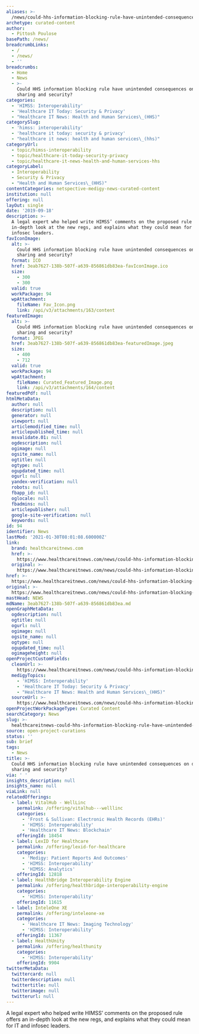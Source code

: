 ```yaml
---
aliases: >-
  /news/could-hhs-information-blocking-rule-have-unintended-consequences-on-data-sharing-and-security
archetype: curated-content
author:
  - Pittosh Poulose
basePath: /news/
breadcrumbLinks:
  - /
  - /news/
  - ''
breadcrumbs:
  - Home
  - News
  - >-
    Could HHS information blocking rule have unintended consequences on data
    sharing and security?
categories:
  - 'HIMSS: Interoperability'
  - 'Healthcare IT Today: Security & Privacy'
  - "Healthcare IT News: Health and Human Services\_(HHS)"
categorySlug:
  - 'himss: interoperability'
  - 'healthcare it today: security & privacy'
  - "healthcare it news: health and human services\_(hhs)"
categoryUrl:
  - topic/himss-interoperability
  - topic/healthcare-it-today-security-privacy
  - topic/healthcare-it-news-health-and-human-services-hhs
categoryLabel:
  - Interoperability
  - Security & Privacy
  - "Health and Human Services\_(HHS)"
contentCategories: netspective-medigy-news-curated-content
institution: null
offering: null
layOut: single
date: '2019-09-18'
description: >-
  A legal expert who helped write HIMSS’ comments on the proposed rule offers an
  in-depth look at the new regs, and explains what they could mean for IT and
  infosec leaders.
favIconImage:
  alt: >-
    Could HHS information blocking rule have unintended consequences on data
    sharing and security?
  format: ICO
  href: 3eab7627-138b-507f-a639-856861db83ea-favIconImage.ico
  size:
    - 300
    - 300
  valid: true
  workPackage: 94
  wpAttachment:
    fileName: Fav_Icon.png
    link: /api/v3/attachments/163/content
featuredImage:
  alt: >-
    Could HHS information blocking rule have unintended consequences on data
    sharing and security?
  format: JPEG
  href: 3eab7627-138b-507f-a639-856861db83ea-featuredImage.jpeg
  size:
    - 400
    - 712
  valid: true
  workPackage: 94
  wpAttachment:
    fileName: Curated_Featured_Image.png
    link: /api/v3/attachments/164/content
featuredPdf: null
htmlMetaData:
  author: null
  description: null
  generator: null
  viewport: null
  articlemodified_time: null
  articlepublished_time: null
  msvalidate.01: null
  ogdescription: null
  ogimage: null
  ogsite_name: null
  ogtitle: null
  ogtype: null
  ogupdated_time: null
  ogurl: null
  yandex-verification: null
  robots: null
  fbapp_id: null
  oglocale: null
  fbadmins: null
  articlepublisher: null
  google-site-verification: null
  keywords: null
id: 94
identifier: News
lastMod: '2021-01-30T08:01:08.600000Z'
link:
  brand: healthcareitnews.com
  href: >-
    https://www.healthcareitnews.com/news/could-hhs-information-blocking-rule-could-have-unintended-consequences-data-sharing-and
  original: >-
    https://www.healthcareitnews.com/news/could-hhs-information-blocking-rule-could-have-unintended-consequences-data-sharing-and
href: >-
  https://www.healthcareitnews.com/news/could-hhs-information-blocking-rule-could-have-unintended-consequences-data-sharing-and
original: >-
  https://www.healthcareitnews.com/news/could-hhs-information-blocking-rule-could-have-unintended-consequences-data-sharing-and
mastHead: NEWS
mdName: 3eab7627-138b-507f-a639-856861db83ea.md
openGraphMetaData:
  ogdescription: null
  ogtitle: null
  ogurl: null
  ogimage: null
  ogsite_name: null
  ogtype: null
  ogupdated_time: null
  ogimageheight: null
openProjectCustomFields:
  cleanUrl: >-
    https://www.healthcareitnews.com/news/could-hhs-information-blocking-rule-could-have-unintended-consequences-data-sharing-and
  medigyTopics:
    - 'HIMSS: Interoperability'
    - 'Healthcare IT Today: Security & Privacy'
    - "Healthcare IT News: Health and Human Services\_(HHS)"
  sourceUrl: >-
    https://www.healthcareitnews.com/news/could-hhs-information-blocking-rule-could-have-unintended-consequences-data-sharing-and
openProjectWorkPackageType: Curated Content
searchCategory: News
slug: >-
  healthcareitnews-could-hhs-information-blocking-rule-have-unintended-consequences-on-data-sharing-and-security
source: open-project-curations
status: ''
sub: brief
tags:
  - News
title: >-
  Could HHS information blocking rule have unintended consequences on data
  sharing and security?
via: ' '
insights_description: null
insights_name: null
viaLink: null
relatedOfferings:
  - label: VitalHub - WellLinc
    permalink: /offering/vitalhub---welllinc
    categories:
      - 'Frost & Sullivan: Electronic Health Records (EHRs)'
      - 'HIMSS: Interoperability'
      - 'Healthcare IT News: Blockchain'
    offeringId: 18454
  - label: LexID for Healthcare
    permalink: /offering/lexid-for-healthcare
    categories:
      - 'Medigy: Patient Reports And Outcomes'
      - 'HIMSS: Interoperability'
      - 'HIMSS: Analytics'
    offeringId: 12818
  - label: HealthBridge Interoperability Engine
    permalink: /offering/healthbridge-interoperability-engine
    categories:
      - 'HIMSS: Interoperability'
    offeringId: 11615
  - label: InteleOne XE
    permalink: /offering/inteleone-xe
    categories:
      - 'Healthcare IT News: Imaging Technology'
      - 'HIMSS: Interoperability'
    offeringId: 11367
  - label: HealthUnity
    permalink: /offering/healthunity
    categories:
      - 'HIMSS: Interoperability'
    offeringId: 9904
twitterMetaData:
  twittercard: null
  twitterdescription: null
  twittertitle: null
  twitterimage: null
  twitterurl: null
---
```

A legal expert who helped write HIMSS’ comments on the proposed rule offers an in-depth look at the new regs, and explains what they could mean for IT and infosec leaders.